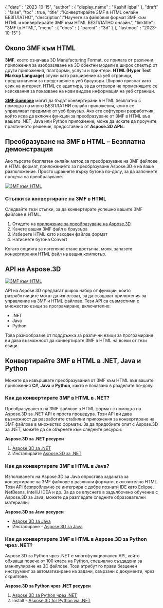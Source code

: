 {
  "date" : "2023-10-15",
  "author" : {
    "display_name" : "Kashif Iqbal"
},
  "draft" : "false",
  "toc" : true,
  "title" :"Конвертирайте 3MF в HTML онлайн БЕЗПЛАТНО",
  "description":"Научете за файловия формат 3MF към HTML и конвертирайте 3MF към HTML БЕЗПЛАТНО онлайн.",
  "linktitle" : "3MF to HTML",
  "menu" : {
    "docs" : {
      "parent" : "3d"
}
},
  "lastmod" : "2023-10-15"
}

## Около 3MF към HTML

**3MF**, което означава 3D Manufacturing Format, се прилага от различни приложения за изобразяване на 3D обектни модели в широк спектър от други приложения, платформи, услуги и принтери. **HTML (Hyper Text Markup Language)** служи като разширение за уеб страници, предназначени за представяне в уеб браузъри. Широко признат като език на интернет, [HTML](/bg/web/html/) се адаптира, за да отговори на променящите се изисквания за показване на нови видове информация на уеб страници.

**[3MF файлове](/bg/3d/3mf/)** могат да бъдат конвертирани в HTML безплатно с помощта на много БЕЗПЛАТНИ онлайн приложения, които се управляват предимно от уеб браузър. Ако сте софтуерен разработчик, който иска да включи функции за преобразуване от 3MF в HTML във вашето .NET, Java или Python приложение, може да искате да проучите практичното решение, предоставено от **Aspose.3D APIs**.

## Преобразуване на 3MF в HTML – Безплатна демонстрация

Ако търсите безплатен онлайн метод за преобразуване на 3MF файлове в HTML формат, приложението за преобразуване Aspose.3D е на ваше разположение. Просто щракнете върху бутона по-долу, за да започнете процеса на преобразуване.

[![3MF към HTML](../3mf-to-html.png)](https://products.aspose.app/3d/conversion/)

### Стъпки за конвертиране на 3MF в HTML

Следвайте тези стъпки, за да конвертирате успешно вашите 3MF файлове в HTML.

1. Отидете на [приложение за преобразуване на Aspose.3D](https://products.aspose.app/3d/conversion/)
1. Качете вашия 3MF файл в браузъра
1. Изберете HTML като изходен файлов формат
1. Натиснете бутона Convert

Когато опцията за изтегляне стане достъпна, моля, запазете конвертирания HTML файл на вашия компютър.

## API на Aspose.3D

[![3MF към HTML](../try-aspose-3d.png)](https://products.aspose.com/3d/)

API на Aspose.3D предлагат широк набор от функции, които разработчиците могат да използват, за да създават приложения за управление на 3MF и HTML файлове. Тези API са съвместими с множество езици за програмиране, включително:

* .NET
* Java
* Python

Това разнообразие от поддръжка за различни езици за програмиране ви дава възможност да конвертирате 3MF в HTML на всеки от тези езици.

## Конвертирайте 3MF в HTML в .NET, Java и Python

Можете да извършвате преобразувания от 3MF към HTML във вашите приложения **C#**, **Java** и **Python**, както е показано в разделите по-долу.

### Как да конвертирате 3MF в HTML в .NET?

Преобразуването на 3MF файлове в HTML формат с помощта на Aspose.3D за .NET API е проста процедура. Този API ви дава възможност да разработите стабилни приложения за конвертиране на 3MF файлове в множество формати. За да придобиете опит с Aspose.3D за .NET, можете да се обърнете към следните ресурси:

**Aspose.3D за .NET ресурси**

1. [Aspose.3D за .NET](https://products.aspose.com/3d/net/)
1. Инсталирайте [Aspose.3D за .NET](https://docs.aspose.com/3d/net/installation/)

### Как да конвертирате 3MF в HTML в Java?

Използването на Aspose.3D за Java опростява задачата за конвертиране на 3MF файлове в различни формати, включително HTML. Този API безпроблемно се интегрира с добре познати IDE като Eclipse, NetBeans, IntelliJ IDEA и др. За да се впуснете в задълбочено обучение с Aspose.3D за Java, можете да разгледате следните образователни материали:

**Aspose.3D за Java ресурси**

* [Aspose.3D за Java](https://products.aspose.com/3d/java/)
* Инсталиране - [Aspose.3D за Java](https://docs.aspose.com/3d/java/installation/)

### Как да конвертирате 3MF в HTML в Aspose.3D за Python чрез .NET?

Aspose.3D за Python чрез .NET е многофункционален API, който обхваща повече от 100 класа на Python, специално създадени за манипулиране на 3D файлове. Този атрибут го прави безценен инструмент за автоматизиране на задачи, свързани с документи, чрез скриптове.

**Aspose.3D за Python чрез .NET ресурси**

1. [Aspose.3D за Python чрез .NET](https://products.aspose.com/3d/python-net/)
1. Install - [Aspose.3D for Python via .NET](https://releases.aspose.com/3d/python-net/)
